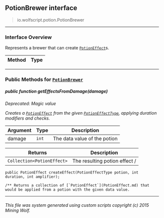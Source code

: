 ## PotionBrewer __interface__

>io.wolfscript.potion.PotionBrewer

---

### Interface Overview

Represents a brewer that can create [`PotionEffect`](PotionEffect.md)s.

Method | Type   
--- | :--- 



---


### Public Methods for [`PotionBrewer`](PotionBrewer.md)

##### <a id='geteffectsfromdamage'></a>public  function __getEffectsFromDamage__(damage)
_Deprecated: Magic value_

_Creates a [`PotionEffect`](PotionEffect.md) from the given [`PotionEffectType`](PotionEffectType.md), applying duration modifiers and checks._

Argument | Type | Description  
--- | --- | --- 
damage | `int` | The data value of the potion

Returns | Description
--- | --- 
`Collection<PotionEffect>` | The resulting potion effect /
    public PotionEffect createEffect(PotionEffectType potion, int duration, int amplifier);

    /** Returns a collection of [`PotionEffect`](PotionEffect.md) that would be applied from a potion with the given data value.


---


###### This file was system generated using custom scripts copyright (c) 2015 Mining Wolf.
	

